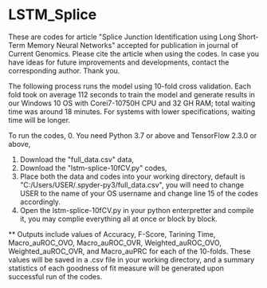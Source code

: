 # LSTM_Splice

These are codes for article "Splice Junction Identification using Long Short-Term Memory Neural Networks" accepted for publication in journal of Current Genomics. Please cite the article when using the codes. In case you have ideas for future improvements and developments, contact the corresponding author. Thank you.  

The following process runs the model using 10-fold cross validation. Each fold took on average 112 seconds to train the model and generate results in our Windows 10 OS with Corei7-10750H CPU and 32 GH RAM; total waiting time was around 18 minutes. For systems with lower specifications, waiting time will be longer.  

To run the codes, 
0. You need Python 3.7 or above and TensorFlow 2.3.0 or above,  
1. Download the "full_data.csv" data,  
2. Download the "lstm-splice-10fCV.py" codes,  
3. Place both the data and codes into your working directory, default is "C:/Users/USER/.spyder-py3/full_data.csv", you will need to change USER to the name of your OS username and change line 15 of the codes accordingly.  
4. Open the lstm-splice-10fCV.py in your python enterpretter and compile it, you may complie everything all at once or block by block.  

** Outputs include values of Accuracy, F-Score, Tarining Time, Macro_auROC_OVO, Macro_auROC_OVR, Weighted_auROC_OVO, Weighted_auROC_OVR, and Macro_auPRC for each of the 10-folds. These values will be saved in a .csv file in your working directory, and a summary statistics of each goodness of fit measure will be generated upon successful run of the codes.  
